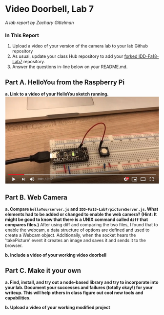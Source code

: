 # Video Doorbell, Lab 7

*A lab report by Zachary Gittelman*

### In This Report

1. Upload a video of your version of the camera lab to your lab Github repository
1. As usual, update your class Hub repository to add your [forked IDD-Fa18-Lab7](/FAR-Lab/IDD-Fa18-Lab7) repository.
1. Answer the questions in-line below on your README.md.

## Part A. HelloYou from the Raspberry Pi

**a. Link to a video of your HelloYou sketch running.**
[![Thumb](https://github.com/zachgitt/IDD-Fa19-Lab7/blob/master/thumb.png)](https://youtu.be/kX_qeujrImk)


## Part B. Web Camera
**a. Compare `helloYou/server.js` and `IDD-Fa18-Lab7/pictureServer.js`. What elements had to be added or changed to enable the web camera? (Hint: It might be good to know that there is a UNIX command called `diff` that compares files.)**
After using diff and comparing the two files, I found that to enable the webcam, a data structure of options are defined and used to create a Webcam object. Additionally, when the socket hears the 'takePicture' event it creates an image and saves it and sends it to the browser.

**b. Include a video of your working video doorbell**

## Part C. Make it your own

**a. Find, install, and try out a node-based library and try to incorporate into your lab. Document your successes and failures (totally okay!) for your writeup. This will help others in class figure out cool new tools and capabilities.**

**b. Upload a video of your working modified project**
